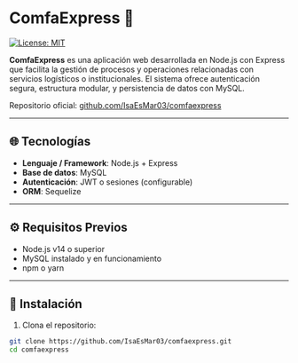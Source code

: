 # ComfaExpress 🚚

[![License: MIT](https://img.shields.io/badge/License-MIT-green.svg)](LICENSE)

**ComfaExpress** es una aplicación web desarrollada en Node.js con Express que facilita la gestión de procesos y operaciones relacionadas con servicios logísticos o institucionales. El sistema ofrece autenticación segura, estructura modular, y persistencia de datos con MySQL.

Repositorio oficial: [github.com/IsaEsMar03/comfaexpress](https://github.com/IsaEsMar03/comfaexpress)

---

## 🌐 Tecnologías

- **Lenguaje / Framework**: Node.js + Express  
- **Base de datos**: MySQL  
- **Autenticación**: JWT o sesiones (configurable)  
- **ORM**: Sequelize  

---

## ⚙️ Requisitos Previos

- Node.js v14 o superior  
- MySQL instalado y en funcionamiento  
- npm o yarn  

---

## 🚀 Instalación

1. Clona el repositorio:

```bash
git clone https://github.com/IsaEsMar03/comfaexpress.git
cd comfaexpress
